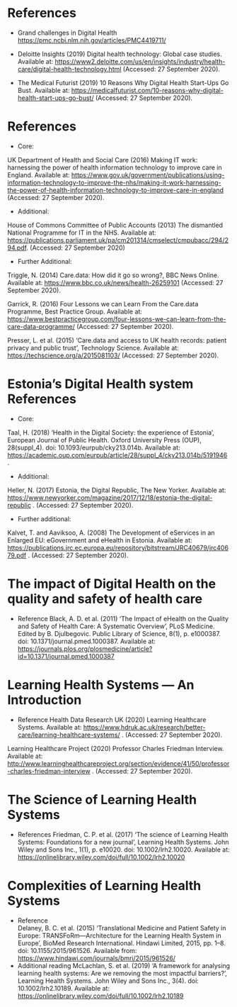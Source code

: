  
# References  
- Grand challenges in Digital Health https://pmc.ncbi.nlm.nih.gov/articles/PMC4419711/
- Deloitte Insights (2019) Digital health technology: Global case studies. Available at: 
https://www2.deloitte.com/us/en/insights/industry/health-care/digital-health-technology.html 
(Accessed: 27 September 2020).

- The Medical Futurist (2019) 10 Reasons Why Digital Health Start-Ups Go Bust. Available at: 
https://medicalfuturist.com/10-reasons-why-digital-health-start-ups-go-bust/
 (Accessed: 27 September 2020).    

# References 
- Core:  

UK Department of Health and Social Care (2016) Making IT work: harnessing the power of health information technology to improve care in England. Available at: https://www.gov.uk/government/publications/using-information-technology-to-improve-the-nhs/making-it-work-harnessing-the-power-of-health-information-technology-to-improve-care-in-england (Accessed: 27 September 2020).

- Additional: 

House of Commons Committee of Public Accounts (2013) The dismantled National Programme for IT in the NHS. Available at: https://publications.parliament.uk/pa/cm201314/cmselect/cmpubacc/294/294.pdf. (Accessed: 27 September 2020)    

- Further Additional:

Triggle, N. (2014) Care.data: How did it go so wrong?, BBC News Online. Available at: 
https://www.bbc.co.uk/news/health-26259101
 (Accessed: 27 September 2020).  

Garrick, R. (2016) Four Lessons we can Learn From the Care.data Programme, Best Practice Group. Available at: 
https://www.bestpracticegroup.com/four-lessons-we-can-learn-from-the-care-data-programme/
 (Accessed: 27 September 2020).

Presser, L. et al. (2015) ‘Care.data and access to UK health records: patient privacy and public trust’, Technology Science. Available at: 
https://techscience.org/a/2015081103/
 (Accessed: 27 September 2020).

# Estonia’s Digital Health system References 

- Core: 

Taal, H. (2018) ‘Health in the Digital Society: the experience of Estonia’, European Journal of Public Health. Oxford University Press (OUP), 28(suppl_4). doi: 10.1093/eurpub/cky213.014b. Available at: 
https://academic.oup.com/eurpub/article/28/suppl_4/cky213.014b/5191946
. 

- Additional: 

Heller, N. (2017) Estonia, the Digital Republic, The New Yorker. Available at: 
https://www.newyorker.com/magazine/2017/12/18/estonia-the-digital-republic
. (Accessed: 27 September 2020).

- Further additional: 

Kalvet, T. and Aaviksoo, A. (2008) The Development of eServices in an Enlarged EU: eGovernment and eHealth in Estonia. Available at: 
https://publications.jrc.ec.europa.eu/repository/bitstream/JRC40679/jrc40679.pdf 
. (Accessed: 27 September 2020).
# The impact of Digital Health on the quality and safety of health care
- Reference 
Black, A. D. et al. (2011) ‘The Impact of eHealth on the Quality and Safety of Health Care: A Systematic Overview’, PLoS Medicine. Edited by B. Djulbegovic. Public Library of Science, 8(1), p. e1000387. doi: 10.1371/journal.pmed.1000387. Available at: 
https://journals.plos.org/plosmedicine/article?id=10.1371/journal.pmed.1000387

# Learning Health Systems — An Introduction
- Reference
Health Data Research UK (2020) Learning Healthcare Systems. Available at: 
https://www.hdruk.ac.uk/research/better-care/learning-healthcare-systems/
. (Accessed: 27 September 2020).

 Learning Healthcare Project (2020) Professor Charles Friedman Interview. Available at: 
http://www.learninghealthcareproject.org/section/evidence/41/50/professor-charles-friedman-interview
. (Accessed: 27 September 2020).

# The Science of Learning Health Systems
- References 
  Friedman, C. P. et al. (2017) ‘The science of Learning Health Systems: Foundations for a new journal’, Learning Health Systems. John Wiley and Sons Inc., 1(1), p. e10020. doi: 10.1002/lrh2.10020. Available at: 
https://onlinelibrary.wiley.com/doi/full/10.1002/lrh2.10020

# Complexities of Learning Health Systems
- Reference  
 Delaney, B. C. et al. (2015) ‘Translational Medicine and Patient Safety in Europe: TRANSFoRm—Architecture for the Learning Health System in Europe’, BioMed Research International. Hindawi Limited, 2015, pp. 1–8. doi: 10.1155/2015/961526. Available from: 
https://www.hindawi.com/journals/bmri/2015/961526/
- Additional reading 
 McLachlan, S. et al. (2019) ‘A framework for analysing learning health systems: Are we removing the most impactful barriers?’, Learning Health Systems. John Wiley and Sons Inc., 3(4). doi: 10.1002/lrh2.10189. Available at: 
https://onlinelibrary.wiley.com/doi/full/10.1002/lrh2.10189

